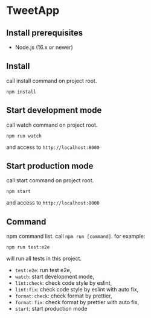 # TweetApp

## Install prerequisites

- Node.js (16.x or newer)

## Install

call install command on project root.

```:console
npm install
```

## Start development mode

call watch command on project root.

```:console
npm run watch
```

and access to `http://localhost:8000`

## Start production mode

call start command on project root.

```:console
npm start
```

and access to `http://localhost:8000`

## Command

npm command list. call `npm run [command]`. for example:

```:console
npm run test:e2e
```

will run all tests in this project.

- `test:e2e`: run test e2e,
- `watch`: start development mode,
- `lint:check`: check code style by eslint,
- `lint:fix`: check code style by eslint with auto fix,
- `format:check`: check format by prettier,
- `format:fix`: check format by prettier with auto fix,
- `start`: start production mode
